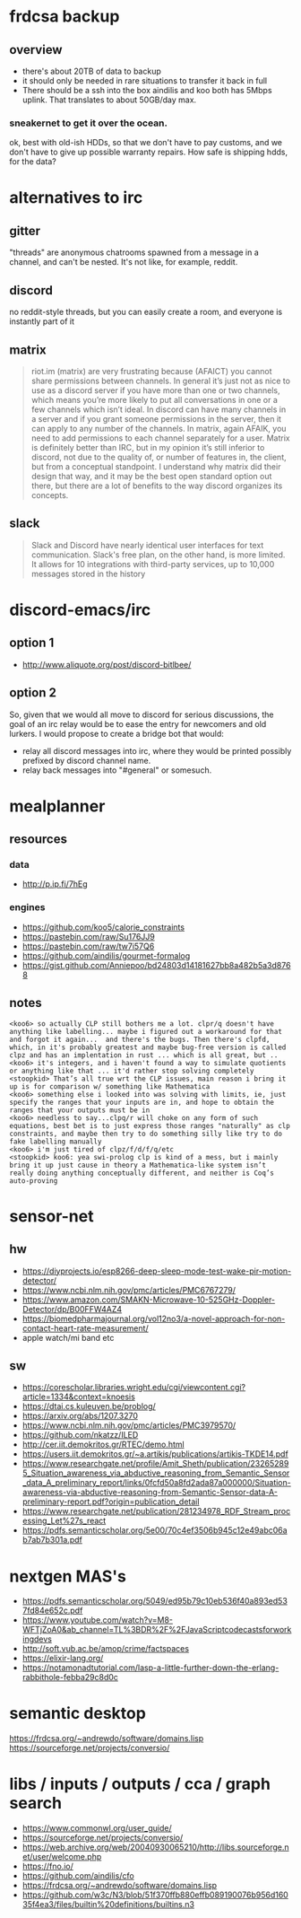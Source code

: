 
# frdcsa backup
## overview
* there's about 20TB of data to backup
* it should only be needed in rare situations to transfer it back in full
* There should be a ssh into the box
aindilis and koo both has 5Mbps uplink. That translates to about 50GB/day max.
### sneakernet to get it over the ocean.
ok, best with old-ish HDDs, so that we don't have to pay customs, and we don't have to give up possible warranty repairs.
How safe is shipping hdds, for the data?

# alternatives to irc
## gitter
"threads" are anonymous chatrooms spawned from a message in a channel, and can't be nested. It's not like, for example, reddit.
## discord
no reddit-style threads, but you can easily create a room, and everyone is instantly part of it
## matrix
>riot.im (matrix) are very frustrating because (AFAICT) you cannot share permissions between channels. In general it’s just not as nice to use as a discord server if you have more than one or two channels, which means you’re more likely to put all conversations in one or a few channels which isn’t ideal. In discord can have many channels in a server and if you grant someone permissions in the server, then it can apply to any number of the channels. In matrix, again AFAIK, you need to add permissions to each channel separately for a user.
>Matrix is definitely better than IRC, but in my opinion it’s still inferior to discord, not due to the quality of, or number of features in, the client, but from a conceptual standpoint. I understand why matrix did their design that way, and it may be the best open standard option out there, but there are a lot of benefits to the way discord organizes its concepts.


## slack
>Slack and Discord have nearly identical user interfaces for text communication.
>Slack's free plan, on the other hand, is more limited. It allows for 10 integrations with third-party services, up to 10,000 messages stored in the history




# discord-emacs/irc
## option 1
* http://www.aliquote.org/post/discord-bitlbee/
## option 2
So, given that we would all move to discord for serious discussions, the goal of an irc relay would be to ease the entry for newcomers and old lurkers. I would propose to create a bridge bot that would:
* relay all discord messages into irc, where they would be printed possibly prefixed by discord channel name. 
* relay back messages into "#general" or somesuch.






# mealplanner
## resources

### data

* http://p.ip.fi/7hEg

### engines

* https://github.com/koo5/calorie_constraints
* https://pastebin.com/raw/Su176JJ9
* https://pastebin.com/raw/tw7i57Q6 
* https://github.com/aindilis/gourmet-formalog
* https://gist.github.com/Anniepoo/bd24803d14181627bb8a482b5a3d8768

## notes
```
<koo6> so actually CLP still bothers me a lot. clpr/q doesn't have anything like labelling... maybe i figured out a workaround for that and forgot it again...  and there's the bugs. Then there's clpfd, which, in it's probably greatest and maybe bug-free version is called clpz and has an implentation in rust ... which is all great, but .. 
<koo6> it's integers, and i haven't found a way to simulate quotients or anything like that ... it'd rather stop solving completely
<stoopkid> That’s all true wrt the CLP issues, main reason i bring it up is for comparison w/ something like Mathematica
<koo6> something else i looked into was solving with limits, ie, just specify the ranges that your inputs are in, and hope to obtain the ranges that your outputs must be in
<koo6> needless to say...clpq/r will choke on any form of such equations, best bet is to just express those ranges "naturally" as clp constraints, and maybe then try to do something silly like try to do fake labelling manually
<koo6> i'm just tired of clpz/f/d/f/q/etc
<stoopkid> koo6: yea swi-prolog clp is kind of a mess, but i mainly bring it up just cause in theory a Mathematica-like system isn’t really doing anything conceptually different, and neither is Coq’s auto-proving
```



# sensor-net
## hw
* https://diyprojects.io/esp8266-deep-sleep-mode-test-wake-pir-motion-detector/
* https://www.ncbi.nlm.nih.gov/pmc/articles/PMC6767279/
* https://www.amazon.com/SMAKN-Microwave-10-525GHz-Doppler-Detector/dp/B00FFW4AZ4
* https://biomedpharmajournal.org/vol12no3/a-novel-approach-for-non-contact-heart-rate-measurement/
* apple watch/mi band etc

## sw
* https://corescholar.libraries.wright.edu/cgi/viewcontent.cgi?article=1334&context=knoesis
* https://dtai.cs.kuleuven.be/problog/
* https://arxiv.org/abs/1207.3270
* https://www.ncbi.nlm.nih.gov/pmc/articles/PMC3979570/
* https://github.com/nkatzz/ILED
* http://cer.iit.demokritos.gr/RTEC/demo.html
* https://users.iit.demokritos.gr/~a.artikis/publications/artikis-TKDE14.pdf
* https://www.researchgate.net/profile/Amit_Sheth/publication/232652895_Situation_awareness_via_abductive_reasoning_from_Semantic_Sensor_data_A_preliminary_report/links/0fcfd50a8fd2ada87a000000/Situation-awareness-via-abductive-reasoning-from-Semantic-Sensor-data-A-preliminary-report.pdf?origin=publication_detail
* https://www.researchgate.net/publication/281234978_RDF_Stream_processing_Let%27s_react
* https://pdfs.semanticscholar.org/5e00/70c4ef3506b945c12e49abc06ab7ab7b301a.pdf




# nextgen MAS's
* https://pdfs.semanticscholar.org/5049/ed95b79c10eb536f40a893ed537fd84e652c.pdf
* https://www.youtube.com/watch?v=M8-WFTjZoA0&ab_channel=TL%3BDR%2F%2FJavaScriptcodecastsforworkingdevs
* http://soft.vub.ac.be/amop/crime/factspaces
* https://elixir-lang.org/
* https://notamonadtutorial.com/lasp-a-little-further-down-the-erlang-rabbithole-febba29c8d0c





# semantic desktop

https://frdcsa.org/~andrewdo/software/domains.lisp
https://sourceforge.net/projects/conversio/



# libs / inputs / outputs / cca / graph search
* https://www.commonwl.org/user_guide/
* https://sourceforge.net/projects/conversio/
* https://web.archive.org/web/20040930065210/http://libs.sourceforge.net/user/welcome.php
* https://fno.io/
* https://github.com/aindilis/cfo
* https://frdcsa.org/~andrewdo/software/domains.lisp
* https://github.com/w3c/N3/blob/51f370ffb880effb089190076b956d16035f4ea3/files/builtin%20definitions/builtins.n3


